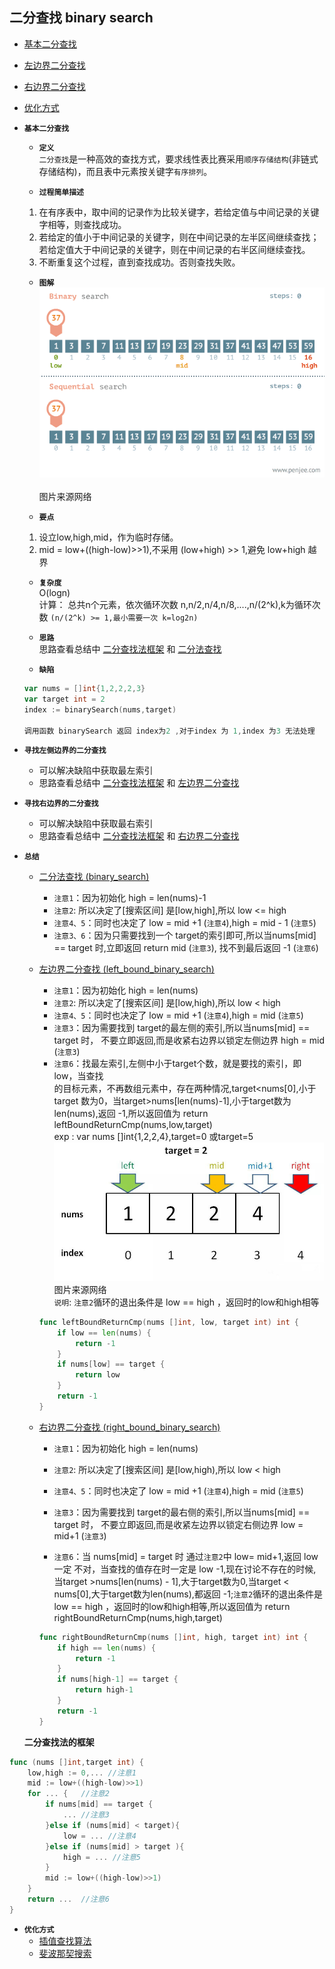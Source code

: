 ## 二分查找 binary search

- [基本二分查找](#1)
- [左边界二分查找](#2)
- [右边界二分查找](#3)
- [优化方式](#4)

- <i id="1"></i>**`基本二分查找`** 

    - **`定义`**  
    `二分查找`是一种高效的查找方式，要求线性表比赛采用`顺序存储结构`(非链式存储结构)，而且表中元素按关键字`有序排列`。 </br>

    - **`过程简单描述`**
    1. 在有序表中，取中间的记录作为比较关键字，若给定值与中间记录的关键字相等，则查找成功。</br>
    2. 若给定的值小于中间记录的关键字，则在中间记录的左半区间继续查找；若给定值大于中间记录的关键字，则在中间记录的右半区间继续查找。</br>
    3. 不断重复这个过程，直到查找成功。否则查找失败。</br>


    - **`图解`**  
    ![bianry_search](./binary_search.gif)</br>  
    图片来源网络</br>

    - **`要点`**  
    1. 设立low,high,mid，作为临时存储。</br>
    2. mid = low+((high-low)>>1),不采用 (low+high) >> 1,避免 low+high 越界


    - <i id="binary_search_space"></i>**`复杂度`**      
    O(logn)  
    计算：
    总共n个元素，依次循环次数 n,n/2,n/4,n/8,....,n/(2^k),k为循环次数 `(n/(2^k) >= 1,最小需要一次 k=log2n)`  

    - **`思路`**  
    思路查看总结中 [二分查找法框架](#binary_framework) 和 [二分法查找](#binary_search)

    - **`缺陷`**  
    ```go
    var nums = []int{1,2,2,2,3}  
    var target int = 2
    index := binarySearch(nums,target)

    调用函数 binarySearch 返回 index为2 ,对于index 为 1,index 为3 无法处理
    ```  


- <i id="2"></i>**`寻找左侧边界的二分查找`**  
    - 可以解决缺陷中获取最左索引  
    - 思路查看总结中 [二分查找法框架](#binary_framework) 和 [左边界二分查找](#left_bound)

- <i id="3"></i>**`寻找右边界的二分查找`**
    - 可以解决缺陷中获取最右索引  
    - 思路查看总结中 [二分查找法框架](#binary_framework) 和 [右边界二分查找](#right_bound)



- **`总结`**    

    - <i id="binary_search"></i>[二分法查找 (binary_search)](./binary_search.go)  
        - `注意1`：因为初始化   high = len(nums)-1    
        - `注意2`: 所以决定了[搜索区间] 是[low,high],所以 low <= high  
        - `注意4、5`：同时也决定了 low = mid +1 (`注意4`),high = mid - 1 (`注意5`) 
        - `注意3、6`：因为只需要找到一个 target的索引即可,所以当nums[mid] == target 时,立即返回 return mid (`注意3`), 找不到最后返回 -1 (`注意6`)  

    - <i id="left_bound"></i>[左边界二分查找 (left_bound_binary_search)](./left_bound_binary_search.go)  
        - `注意1`：因为初始化   high = len(nums)      
        - `注意2`: 所以决定了[搜索区间] 是[low,high),所以 low < high  
        - `注意4、5`：同时也决定了 low = mid +1 (`注意4`),high = mid  (`注意5`)   
        - `注意3`：因为需要找到 target的最左侧的索引,所以当nums[mid] == target 时， 
                不要立即返回,而是收紧右边界以锁定左侧边界 high = mid (`注意3`)   
        - `注意6`：找最左索引,左侧中小于target个数，就是要找的索引，即low，当查找  
                的目标元素，不再数组元素中，存在两种情况,target<nums[0],小于target 数为0，当target>nums[len(nums)-1],小于target数为len(nums),返回 -1,所以返回值为 return leftBoundReturnCmp(nums,low,target)  
                exp : var nums []int{1,2,2,4},target=0 或target=5  
                ![left_bound_binary_search](./left_bound_binary_search.jpg)  
                图片来源网络    
        `说明`: `注意2`循环的退出条件是 low == high ，返回时的low和high相等

        ```go 
        func leftBoundReturnCmp(nums []int, low, target int) int {
            if low == len(nums) {
                return -1
            }
            if nums[low] == target {
                return low
            }
            return -1
        }
        ```

    - <i id="right_bound"></i>[右边界二分查找 (right_bound_binary_search)](./right_bound_binary_search.go)         
        - `注意1`：因为初始化   high = len(nums)      
        - `注意2`: 所以决定了[搜索区间] 是[low,high),所以 low < high  
        - `注意4、5`：同时也决定了 low = mid +1 (`注意4`),high = mid  (`注意5`)   
        - `注意3`：因为需要找到 target的最右侧的索引,所以当nums[mid] == target 时，
                  不要立即返回,而是收紧左边界以锁定右侧边界 low = mid+1 (`注意3`)

        - `注意6`：当 nums[mid] = target 时 通过`注意2`中 low= mid+1,返回 low 一定 不对，当查找的值存在时一定是 low -1,现在讨论不存在的时候,当target >nums[len(nums) - 1],大于target数为0,当target < nums[0],大于target数为len(nums),都返回 -1;`注意2`循环的退出条件是 low == high ，返回时的low和high相等,所以返回值为 return rightBoundReturnCmp(nums,high,target)

        ```go 
        func rightBoundReturnCmp(nums []int, high, target int) int {
            if high == len(nums) {
                return -1
            }
            if nums[high-1] == target {
                return high-1
            }
            return -1
        }
        ```

    <i id="binary_framework"></i>__二分查找法的框架__  

```go
func (nums []int,target int) {
    low,high := 0,... //注意1
    mid := low+((high-low)>>1)
    for ... {   //注意2
        if nums[mid] == target {
            ... //注意3
        }else if (nums[mid] < target){
            low = ... //注意4
        }else if (nums[mid] > target ){
            high = ... //注意5
        }
        mid := low+((high-low)>>1)
    }
    return ...  //注意6
}
```


- <i id="4"></i>**`优化方式`** 
    - [插值查找算法](../interpolation_search)  
    - [斐波那契搜索](../fibonacci_search)  


    